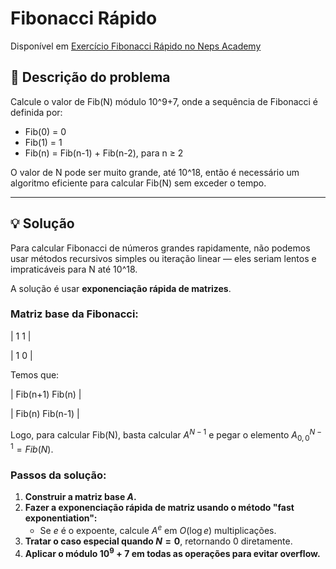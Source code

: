 # Fibonacci Rápido

Disponível em [Exercício Fibonacci Rápido no Neps Academy](https://neps.academy/br/exercise/1695)

## 📄 Descrição do problema

Calcule o valor de Fib(N) módulo 10^9+7, onde a sequência de Fibonacci é definida por:

- Fib(0) = 0
- Fib(1) = 1
- Fib(n) = Fib(n-1) + Fib(n-2), para n ≥ 2

O valor de N pode ser muito grande, até 10^18, então é necessário um algoritmo eficiente para calcular Fib(N) sem exceder o tempo.

---

## 💡 Solução

Para calcular Fibonacci de números grandes rapidamente, não podemos usar métodos recursivos simples ou iteração linear — eles seriam lentos e impraticáveis para N até 10^18.

A solução é usar **exponenciação rápida de matrizes**.

### Matriz base da Fibonacci:

| 1 1 |  

| 1 0 |

Temos que:

| Fib(n+1) Fib(n) |  

| Fib(n) Fib(n-1) |

Logo, para calcular Fib(N), basta calcular $A^{N-1}$ e pegar o elemento $A^{N-1}_{0,0} = Fib(N)$.

### Passos da solução:

1. **Construir a matriz base $A$.**
2. **Fazer a exponenciação rápida de matriz usando o método "fast exponentiation":**
   - Se $e$ é o expoente, calcule $A^e$ em $O(\log e)$ multiplicações.
3. **Tratar o caso especial quando $N = 0$**, retornando 0 diretamente.
4. **Aplicar o módulo $10^9 + 7$ em todas as operações para evitar overflow.**

